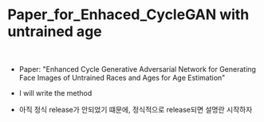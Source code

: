 # Paper_for_Enhaced_CycleGAN with untrained age
<br/>

* Paper: "Enhanced Cycle Generative Adversarial Network for Generating Face Images of Untrained Races and Ages for Age Estimation"

* I will write the method
* 아직 정식 release가 안되었기 떄문에, 정식적으로 release되면 설명란 시작하자
